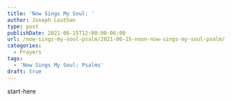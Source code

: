 ```yaml
---
title: 'Now Sings My Soul: '
author: Joseph Louthan
type: post
publishDate: 2021-06-15T12:00:00-06:00
url: /now-sings-my-soul-psalm/2021-06-15-noon-now-sings-my-soul-psalm/
categories:
  - Prayers
tags:
  - 'Now Sings My Soul: Psalms'
draft: true
---
```

<div style="font-variant: small-caps;">

</div>
    start-here
